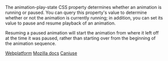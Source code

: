 The animation-play-state CSS property determines whether an animation is running or paused. You can query this property's value to determine whether or not the animation is currently running; in addition, you can set its value to pause and resume playback of an animation.

Resuming a paused animation will start the animation from where it left off at the time it was paused, rather than starting over from the beginning of the animation sequence.

[Webplatform](http://docs.webplatform.org/wiki/css/properties/animation-play-state)
[Mozilla docs](https://developer.mozilla.org/en-US/docs/Web/CSS/animation-play-state)
[Caniuse](http://caniuse.com/#feat=css-animation)